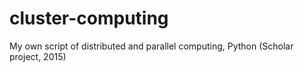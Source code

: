 # cluster-computing
My own script of distributed and parallel computing, Python (Scholar project, 2015)
